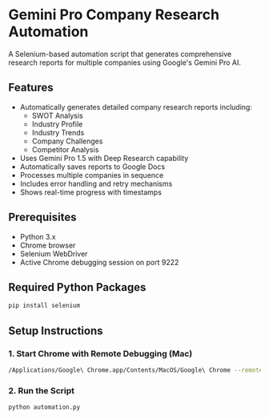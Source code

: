 # Gemini Pro Company Research Automation

A Selenium-based automation script that generates comprehensive research reports for multiple companies using Google's Gemini Pro AI.

## Features

- Automatically generates detailed company research reports including:
  - SWOT Analysis
  - Industry Profile 
  - Industry Trends
  - Company Challenges
  - Competitor Analysis
- Uses Gemini Pro 1.5 with Deep Research capability
- Automatically saves reports to Google Docs
- Processes multiple companies in sequence
- Includes error handling and retry mechanisms
- Shows real-time progress with timestamps

## Prerequisites

- Python 3.x
- Chrome browser
- Selenium WebDriver
- Active Chrome debugging session on port 9222

## Required Python Packages

```bash
pip install selenium
```

## Setup Instructions

### 1. Start Chrome with Remote Debugging (Mac)
```bash
/Applications/Google\ Chrome.app/Contents/MacOS/Google\ Chrome --remote-debugging-port=9222
```

### 2. Run the Script
```bash
python automation.py
```
